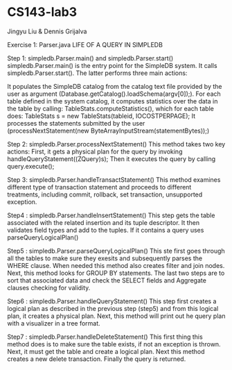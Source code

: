 CS143-lab3
==========
Jingyu Liu & Dennis Grijalva

Exercise 1: Parser.java
LIFE OF A QUERY IN SIMPLEDB

Step 1: simpledb.Parser.main() and simpledb.Parser.start() simpledb.Parser.main() is the entry point for the SimpleDB system. It calls simpledb.Parser.start(). The latter performs three main actions:

It populates the SimpleDB catalog from the catalog text file provided by the user as argument (Database.getCatalog().loadSchema(argv[0]);).
For each table defined in the system catalog, it computes statistics over the data in the table by calling: TableStats.computeStatistics(), which for each table does: TableStats s = new TableStats(tableid, IOCOSTPERPAGE);
It processes the statements submitted by the user (processNextStatement(new ByteArrayInputStream(statementBytes));)

Step 2: simpledb.Parser.processNextStatement() 
This method takes two key actions:
First, it gets a physical plan for the query by invoking handleQueryStatement((ZQuery)s);
Then it executes the query by calling query.execute();

Step 3: simpledb.Parser.handleTransactStatement()
This method examines different type of transaction statement and proceeds to different treatments, including commit, rollback, set transaction, unsupported exception.

Step4 : simpledb.Parser.handleInsertStatement()
This step gets the table associated with the related insertion and its tuple descriptor. It then validates field types and add to the tuples. If it contains a query uses parseQueryLogicalPlan()

Step5 : simpledb.Parser.parseQueryLogicalPlan()
This ste first goes through all the tables to make sure they exesits and subsequently parses the WHERE clause. When needed this method also creates filter and join nodes. Next, this method looks for
GROUP BY statements. The last two steps are to sort that associated data and check the SELECT fields and Aggregate clauses checking for validity. 

Step6 : simpledb.Parser.handleQueryStatement()
This step first creates a logical plan as described in the previous step (step5) and from this logical plan, it creates a physical plan. Next, this method will print out he query plan with a 
visualizer in a tree format.

Step7 : simpledb.Parser.handleDeleteStatement()
This first thing this method does is to make sure the table exists, if not an exception is thrown. Next, it must get the table and create a logical plan. Next this method creates a new delete
transaction. Finally the query is returned. 
